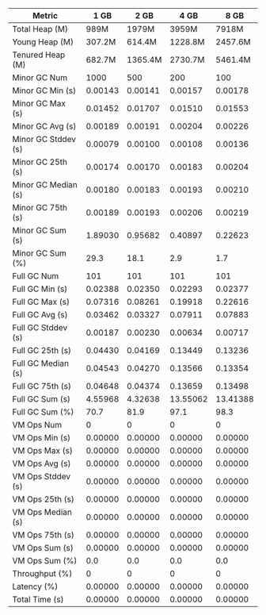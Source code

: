| Metric | 1 GB | 2 GB | 4 GB | 8 GB |
|------|----|----|----|----|
| Total Heap (M) | 989M | 1979M | 3959M | 7918M |
| Young Heap (M) | 307.2M | 614.4M | 1228.8M | 2457.6M |
| Tenured Heap (M) | 682.7M | 1365.4M | 2730.7M | 5461.4M |
| Minor GC Num | 1000 | 500 | 200 | 100 |
| Minor GC Min (s) | 0.00143 | 0.00141 | 0.00157 | 0.00178 |
| Minor GC Max (s) | 0.01452 | 0.01707 | 0.01510 | 0.01553 |
| Minor GC Avg (s) | 0.00189 | 0.00191 | 0.00204 | 0.00226 |
| Minor GC Stddev (s) | 0.00079 | 0.00100 | 0.00108 | 0.00136 |
| Minor GC 25th (s) | 0.00174 | 0.00170 | 0.00183 | 0.00204 |
| Minor GC Median (s) | 0.00180 | 0.00183 | 0.00193 | 0.00210 |
| Minor GC 75th (s) | 0.00189 | 0.00193 | 0.00206 | 0.00219 |
| Minor GC Sum (s) | 1.89030 | 0.95682 | 0.40897 | 0.22623 |
| Minor GC Sum (%) | 29.3 | 18.1 | 2.9 | 1.7 |
| Full GC Num | 101 | 101 | 101 | 101 |
| Full GC Min (s) | 0.02388 | 0.02350 | 0.02293 | 0.02377 |
| Full GC Max (s) | 0.07316 | 0.08261 | 0.19918 | 0.22616 |
| Full GC Avg (s) | 0.03462 | 0.03327 | 0.07911 | 0.07883 |
| Full GC Stddev (s) | 0.00187 | 0.00230 | 0.00634 | 0.00717 |
| Full GC 25th (s) | 0.04430 | 0.04169 | 0.13449 | 0.13236 |
| Full GC Median (s) | 0.04543 | 0.04270 | 0.13566 | 0.13354 |
| Full GC 75th (s) | 0.04648 | 0.04374 | 0.13659 | 0.13498 |
| Full GC Sum (s) | 4.55968 | 4.32638 | 13.55062 | 13.41388 |
| Full GC Sum (%) | 70.7 | 81.9 | 97.1 | 98.3 |
| VM Ops Num | 0 | 0 | 0 | 0 |
| VM Ops Min (s) | 0.00000 | 0.00000 | 0.00000 | 0.00000 |
| VM Ops Max (s) | 0.00000 | 0.00000 | 0.00000 | 0.00000 |
| VM Ops Avg (s) | 0.00000 | 0.00000 | 0.00000 | 0.00000 |
| VM Ops Stddev (s) | 0.00000 | 0.00000 | 0.00000 | 0.00000 |
| VM Ops 25th (s) | 0.00000 | 0.00000 | 0.00000 | 0.00000 |
| VM Ops Median (s) | 0.00000 | 0.00000 | 0.00000 | 0.00000 |
| VM Ops 75th (s) | 0.00000 | 0.00000 | 0.00000 | 0.00000 |
| VM Ops Sum (s) | 0.00000 | 0.00000 | 0.00000 | 0.00000 |
| VM Ops Sum (%) | 0.0 | 0.0 | 0.0 | 0.0 |
| Throughput (%) | 0 | 0 | 0 | 0 |
| Latency (%) | 0.00000 | 0.00000 | 0.00000 | 0.00000 |
| Total Time (s) | 0.00000 | 0.00000 | 0.00000 | 0.00000 |
